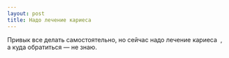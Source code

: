 ```yaml
---
layout: post 
title: Надо лечение кариеса ‌ ‌ 
--- 
```

Привык все делать самостоятельно, но сейчас надо лечение кариеса ‌ ‌, а куда обратиться — не знаю.